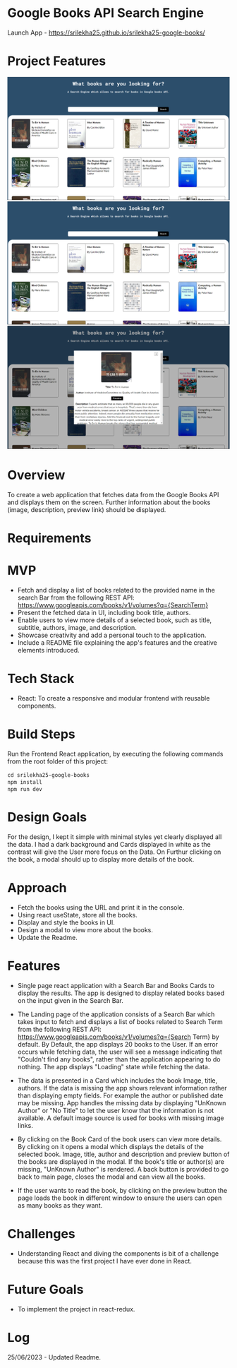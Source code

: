 # Google Books API Search Engine

Launch App -  https://srilekha25.github.io/srilekha25-google-books/

# Project Features

![Google books Landing Page](public/GB_books_list.png)
![Google books App - List of all Books](public/GB_books_list.png)
![Google books Modal](public/GB_modal.png)

# Overview
To create a web application that fetches data from the Google Books API and displays them on the screen. Further information about the books (image, description, preview link) should be displayed. 

# Requirements
# MVP
* Fetch and display a list of books related to the provided name in the search Bar from the following REST API: https://www.googleapis.com/books/v1/volumes?q={SearchTerm}
* Present the fetched data in UI, including book title, authors.
* Enable users to view more details of a selected book, such as title, subtitle, authors, image, and description.
* Showcase creativity and add a personal touch to the application.
* Include a README file explaining the app's features and the creative elements introduced.

# Tech Stack
* React: To create a responsive and modular frontend with reusable components.

# Build Steps
Run the Frontend React application, by executing the following commands from the root folder of this project:

```
cd srilekha25-google-books
npm install
npm run dev
```

# Design Goals
For the design, I kept it simple with minimal styles yet clearly displayed all the data. I had a dark background and Cards displayed in white as the contrast will give the User more focus on the Data. On Furthur clicking on the book, a modal should up to display more details of the book.

# Approach
* Fetch the books using the URL and print it in the console.
* Using react useState, store all the books.
* Display and style the books in UI.
* Design a modal to view more about the books.
* Update the Readme.

# Features
* Single page react application with a Search Bar and Books Cards to display the results. The app is designed to display related books based on the input given in the Search Bar.

* The Landing page of the application consists of a Search Bar which takes input to fetch and displays a list of books related to Search Term from the following REST API: https://www.googleapis.com/books/v1/volumes?q={Search Term} by default. By Default, the app displays 20 books to the User. If an error occurs while fetching data, the user will see a message indicating that "Couldn't find any books", rather than the application appearing to do nothing. The app displays "Loading" state while fetching the data.

* The data is presented in a Card which includes the book Image, title, authors. If the data is missing the app shows relevant information rather than displaying empty fields. For example the author or published date may be missing. App handles the missing data by displaying "UnKnown Author" or "No Title" to let the user know that the information is not available. A default image source is used for books with missing image links.

* By clicking on the Book Card of the book users can view more details. By clicking on it opens a modal which displays the details of the selected book. Image, title, author and description and preview button of the books are displayed in the modal. If the book's title or author(s) are missing, "UnKnown Author" is rendered. A back button is provided to go back to main page, closes the modal and can view all the books.

* If the user wants to read the book, by clicking on the preview button the page loads the book in different window to ensure the users can open as many books as they want.


# Challenges

* Understanding React and diving the components is bit of a challenge because this was the first project I have ever done in React.

# Future Goals
* To implement the project in react-redux.

# Log
25/06/2023 - Updated Readme.

